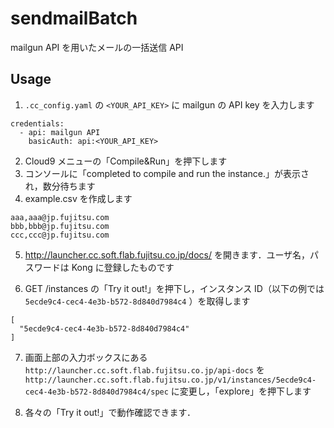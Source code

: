 # sendmailBatch

mailgun API を用いたメールの一括送信 API

## Usage

1. `.cc_config.yaml` の `<YOUR_API_KEY>` に mailgun の API key を入力します

```
credentials:
  - api: mailgun API
    basicAuth: api:<YOUR_API_KEY>
```

2. Cloud9 メニューの「Compile&Run」を押下します
3. コンソールに「completed to compile and run the instance.」が表示され，数分待ちます
4. example.csv を作成します

```
aaa,aaa@jp.fujitsu.com
bbb,bbb@jp.fujitsu.com
ccc,ccc@jp.fujitsu.com
```

5. http://launcher.cc.soft.flab.fujitsu.co.jp/docs/ を開きます．ユーザ名，パスワードは Kong に登録したものです

6. GET /instances の「Try it out!」を押下し，インスタンス ID（以下の例では `5ecde9c4-cec4-4e3b-b572-8d840d7984c4` ）を取得します

```
[
  "5ecde9c4-cec4-4e3b-b572-8d840d7984c4"
]
```

7. 画面上部の入力ボックスにある `http://launcher.cc.soft.flab.fujitsu.co.jp/api-docs` を `http://launcher.cc.soft.flab.fujitsu.co.jp/v1/instances/5ecde9c4-cec4-4e3b-b572-8d840d7984c4/spec` に変更し，「explore」を押下します

8. 各々の「Try it out!」で動作確認できます．
